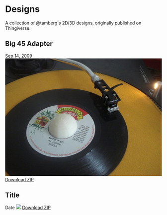 # Designs
A collection of @tamberg's 2D/3D designs, originally published on Thingiverse.

## Big 45 Adapter
Sep 14, 2009
<img src="Big_45_Adapter.jpg" />
<a href="Big_45_Adapter.zip">Download ZIP</a>

## Title
Date
<img src="X.jpg" />
<a href="X.zip">Download ZIP</a>
